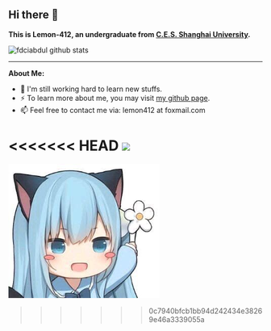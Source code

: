 ## Hi there 👋

**This is Lemon-412, an undergraduate from [C.E.S. Shanghai University](https://cs.shu.edu.cn/).**

![fdciabdul github stats](https://github-readme-stats.vercel.app/api?username=Lemon-412&show_icons=true&title_color=3ddbcf&icon_color=90da21&text_color=255085&bg_color=fff)



----



**About Me:**

- 👯  I'm still working hard to learn new stuffs. 
- ⚡ To learn more about me, you may visit [my github page](https://lemon-412.github.io/).
- 📫 Feel free to contact me via: lemon412 at foxmail.com



<<<<<<< HEAD
<img src="https://s1.ax1x.com/2020/09/07/wKB5id.jpg">
=======
<img src="/assets/shizuku.jpg">

>>>>>>> 0c7940bfcb1bb94d242434e38269e46a3339055a
